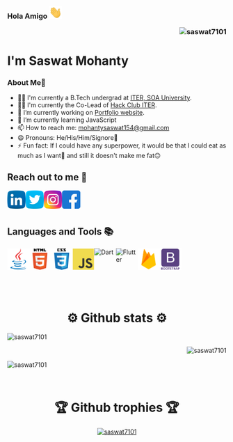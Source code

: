  ### Hola Amigo <img src="https://raw.githubusercontent.com/ABSphreak/ABSphreak/master/gifs/Hi.gif" width="30px"> <p align="right"> <img src="https://komarev.com/ghpvc/?username=saswat7101&label=Profile%20views&color=0e75b6&style=flat" alt="saswat7101" /> </p>


# I'm Saswat Mohanty

### About Me👀

- 👨‍🎓 I'm currently a B.Tech undergrad at [ITER, SOA University](https://www.soa.ac.in/iter).
- 👨‍⚖️ I'm currently the Co-Lead of [Hack Club ITER](https://www.instagram.com/hackclubiter/).
- 🔭 I’m currently working on [Portfolio website](https://saswat7101.github.io/Portfolio/).
- 🌱 I’m currently learning JavaScript
- 📫 How to reach me: mohantysaswat154@gmail.com
- 😄 Pronouns: He/His/Him/Signore🧑
- ⚡ Fun fact: If I could have any superpower, it would be that I could eat as much as I want🤤 and still it doesn't make me fat😔

## Reach out to me 🤝

<a href="https://www.linkedin.com/in/saswat-mohanty-3460321b4/"><img align="left" alt="LinkedIn" width="42px" src="https://github.com/Saswat7101/Saswat7101/blob/main/linkedin.png" /></a>
<a href="https://twitter.com/Saswat7101"><img align="left" alt="Twitter" width="42px" src="https://github.com/Saswat7101/Saswat7101/blob/main/twitter.png" /></a>
<a href="https://www.instagram.com/_c_r_u_c_i_o/"><img align="left" alt="Instagram" width="42px" src="https://github.com/Saswat7101/Saswat7101/blob/main/instagram.png" /></a>
<a href="https://www.facebook.com/saswat.mohanty.946"><img align="left" alt="Facebook" width="42px" src="https://github.com/Saswat7101/Saswat7101/blob/main/facebook.png" /></a>
<br>
<br>
<br>

## Languages and Tools 📚

<a href="https://www.java.com/en/"><img align="left" alt="Java" height="50px" width="50px" src="https://raw.githubusercontent.com/devicons/devicon/master/icons/java/java-original.svg" /></a>
<a href="https://developer.mozilla.org/en-US/docs/Web/HTML"><img align="left" alt="HTML" height="50px" width="50px" src="https://raw.githubusercontent.com/devicons/devicon/master/icons/html5/html5-original-wordmark.svg" /></a>
<a href="https://developer.mozilla.org/en-US/docs/Web/CSS"><img align="left" alt="CSS" height="50px" width="50px" src="https://raw.githubusercontent.com/devicons/devicon/master/icons/css3/css3-original-wordmark.svg" /> </a>
<a href="https://getbootstrap.com" target="_blank"> <img src="https://raw.githubusercontent.com/devicons/devicon/master/icons/bootstrap/bootstrap-plain-wordmark.svg" alt="bootstrap" height="50px" width="50px" /> </a>
<a href="https://www.javascript.com/"><img align="left" alt="JavaScript" height="50px" width="50px" src="https://raw.githubusercontent.com/devicons/devicon/master/icons/javascript/javascript-original.svg" /></a>
<a href="https://dart.dev/"><img align="left" alt="Dart" height="50px" width="50px" src="https://www.vectorlogo.zone/logos/dartlang/dartlang-icon.svg" /></a>
<a href="https://flutter.dev/"><img align="left" alt="Flutter" height="50px" width="50px" src="https://www.vectorlogo.zone/logos/flutterio/flutterio-icon.svg" /></a>
<a href="https://firebase.google.com/"><img align="left" alt="Firebase" height="50px" width="50px" src="https://github.com/Saswat7101/Saswat7101/blob/main/firebase.png" /></a>
<br>
<br>
<br>
<br>

<h1 align="center">⚙️ Github stats ⚙️</h1>

<p><img align="left" src="https://github-readme-stats.vercel.app/api/top-langs?username=saswat7101&show_icons=true&locale=en&layout=compact&theme=yeblu" alt="saswat7101" /></p>
<br>
<p><img align="right" src="https://github-readme-stats.vercel.app/api?username=saswat7101&show_icons=true&locale=en&theme=yeblu" alt="saswat7101" /></p>
<br>
<p><img align="center" src="https://github-readme-streak-stats.herokuapp.com/?user=saswat7101&theme=yeblu" alt="saswat7101" /></p>
<br>

<h1 align="center">🏆 Github trophies 🏆</h1>

<p align="center"> <a href="https://github.com/ryo-ma/github-profile-trophy"><img src="https://github-profile-trophy.vercel.app/?username=saswat7101" alt="saswat7101" /></a> </p>


